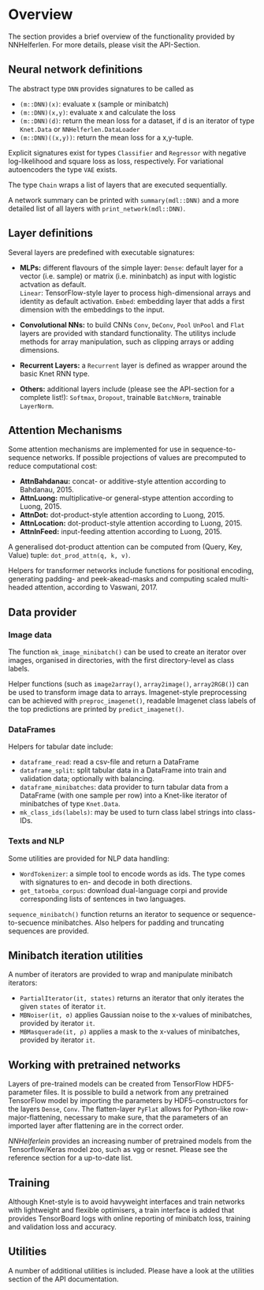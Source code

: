 # Overview

The section provides a brief overview of the functionality provided by
NNHelferlen.
For more details, please visit the API-Section.

  
## Neural network definitions

The abstract type `DNN` provides signatures to be called as
+ `(m::DNN)(x)`: evaluate x (sample or minibatch)
+ `(m::DNN)(x,y)`: evaluate x and calculate the loss
+ `(m::DNN)(d)`: return the mean loss for a dataset, if d is an iterator
                of type `Knet.Data` or `NNHelferlen.DataLoader`
+ `(m::DNN)((x,y))`: return the mean loss for a x,y-tuple.

Explicit signatures exist for types `Classifier` and `Regressor` with
negative log-likelihood and square loss as loss, respectively.
For variational autoencoders the type `VAE` exists.

The type `Chain` wraps a list of layers that are executed sequentially.

A network summary can be printed with `summary(mdl::DNN)` and
a more detailed list of all layers with `print_network(mdl::DNN)`.


## Layer definitions

Several layers are predefined with executable signatures:
+ **MLPs:** different flavours of the simple layer:
        `Dense`: default layer for a vector (i.e. sample)
           or matrix (i.e. mininbatch) as input with logistic
           actvation as default.        
        `Linear`: TensorFlow-style layer to process high-dimensional
          arrays and identity as default activation.
        `Embed`: embedding layer that adds a first dimension with the
           embeddings to the input.

+ **Convolutional NNs:** to build CNNs `Conv`, `DeConv`, `Pool`
        `UnPool` and `Flat`      
        layers are provided with standard functionality.
        The utilitys include methods for array manipulation, such as
        clipping arrays or adding dimensions.

+ **Recurrent Layers:** a `Recurrent` layer is defined as wrapper 
        around the basic Knet RNN type.

+ **Others:** additional layers include (please see the API-section for
        a complete list!):
        `Softmax`, `Dropout`, trainable `BatchNorm`, trainable `LayerNorm`.


## Attention Mechanisms

Some attention mechanisms are implemented for use in sequence-to-sequence
networks. If possible projections of values are  precomputed to reduce
computational cost:
+ **AttnBahdanau:** concat- or additive-style attention according to
        Bahdanau, 2015.
+ **AttnLuong:** multiplicative-or general-stype attention according to
        Luong, 2015.
+ **AttnDot:** dot-product-style attention according to
        Luong, 2015.
+ **AttnLocation:** dot-product-style attention according to
        Luong, 2015.
+ **AttnInFeed:** input-feeding attention according to
        Luong, 2015.

A generalised dot-product attention can be computed from
(Query, Key, Value) tuple: `dot_prod_attn(q, k, v)`.

Helpers for transformer networks include functions for positional encoding,
generating padding- and peek-akead-masks and computing
scaled multi-headed attention,
according to Vaswani, 2017.

## Data provider
### Image data

The function `mk_image_minibatch()` can be used to create an
iterator over images, organised in directories, with the first
directory-level as class labels.

Helper functions (such as `image2array()`, `array2image()`, `array2RGB()`)
can be used to transform image data to arrays.
Imagenet-style preprocessing can be achieved with `preproc_imagenet()`,
readable Imagenet class labels of the top predictions are printed by
`predict_imagenet()`.



### DataFrames

Helpers for tabular date include:
+ `dataframe_read`: read a csv-file and return a DataFrame
+ `dataframe_split`: split tabular data in a DataFrame into train and
                validation data; optionally with balancing.
+ `dataframe_minibatches`: data provider to turn tabular data from
                a DataFrame (with one sample per row)
                into a Knet-like iterator of minibatches of type `Knet.Data`.
+ `mk_class_ids(labels)`: may be used to turn class label strings into
                class-IDs.

### Texts and NLP

Some utilities are provided for NLP data handling:

+ `WordTokenizer`: a simple tool to encode words as ids.
        The type comes with signatures to en- and decode in both directions.
+ `get_tatoeba_corpus`: download dual-language corpi and provide
        corresponding lists of sentences in two languages.

`sequence_minibatch()` function returns an iterator
to sequence or sequence-to-secuence minibatches.
Also helpers for padding and truncating sequences are provided.


## Minibatch iteration utilities

A number of iterators are provided to wrap and manipulate minibatch
iterators:
+ `PartialIterator(it, states)` returns an iterator that only
        iterates the given `states` of iterator `it`.
+ `MBNoiser(it, σ)` applies Gaussian noise to the x-values of 
        minibatches, provided by iterator `it`.
+ `MBMasquerade(it, ρ)` applies a mask to the x-values of 
        minibatches, provided by iterator `it`.




## Working with pretrained networks

Layers of pre-trained models can be created from TensorFlow
HDF5-parameter files. It is possible to build a network from
any pretrained TensorFlow model by importing the parameters by
HDF5-constructors for the layers
`Dense`, `Conv`. The flatten-layer `PyFlat` allows for Python-like
row-major-flattening, necessary to make sure, that the parameters
of an imported layer after flattening are in the correct order.

*NNHelferlein* provides an increasing number of pretrained 
models from the Tensorflow/Keras model zoo, such as vgg or resnet.
Please see the reference section for a up-to-date list.


## Training

Although Knet-style is to avoid havyweight interfaces and train networks
with lightweight and flexible optimisers, a train interface
is added that provides TensorBoard logs with online reporting of
minibatch loss, training and validation loss and accuracy.

## Utilities

A number of additional utilities is included. Please have a look at
the utilities section of the API documentation.

